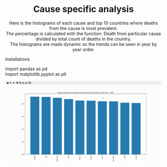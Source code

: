 <h1 align="center">Cause specific analysis</h1>

<p align="center">Here is the histograms of each cause and top 10 countries where deaths from the cause is most prevalent.<br /> 
The percentage is calculated with the function: Death from particular cause divided by total count of deaths in the country.<br />
The histograms are made dynamic so the trends can be seen in year by year order. <br /></p>

<p>Installations</p>
<p style = "background":"black">
  import pandas as pd<br />
import matplotlib.pyplot as plt<br />
</p>

![](https://github.com/Yershat/gifs/blob/master/Alzheimer.gif)

